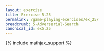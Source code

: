 ```yaml
---
layout: exercise
title: Exercise 5.25
permalink: /game-playing-exercises/ex_25/
breadcrumb: 5-Adversarial-Search
canonical_id: ex5.25
---
```


{% include mathjax_support %}
